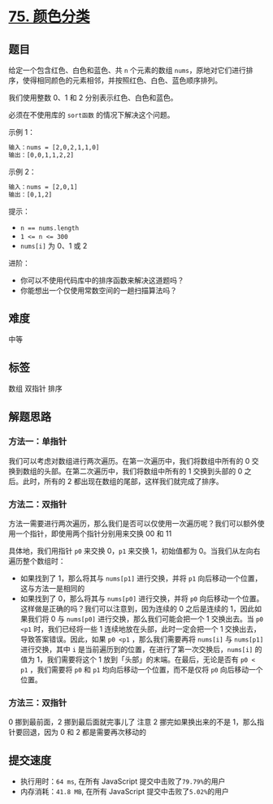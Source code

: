 # [75. 颜色分类](https://leetcode-cn.com/problems/sort-colors/)

## 题目

给定一个包含红色、白色和蓝色、共 `n` 个元素的数组 `nums`，原地对它们进行排序，使得相同颜色的元素相邻，并按照红色、白色、蓝色顺序排列。

我们使用整数 0、1 和 2 分别表示红色、白色和蓝色。

必须在不使用库的 `sort函数` 的情况下解决这个问题。

示例 1：

```txt
输入：nums = [2,0,2,1,1,0]
输出：[0,0,1,1,2,2]
```

示例 2：

```txt
输入：nums = [2,0,1]
输出：[0,1,2]
```

提示：

- `n == nums.length`
- `1 <= n <= 300`
- `nums[i]` 为 0、1 或 2

进阶：

- 你可以不使用代码库中的排序函数来解决这道题吗？
- 你能想出一个仅使用常数空间的一趟扫描算法吗？

## 难度

中等

## 标签

数组 双指针 排序

## 解题思路

### 方法一：单指针

我们可以考虑对数组进行两次遍历。在第一次遍历中，我们将数组中所有的 0 交换到数组的头部。在第二次遍历中，我们将数组中所有的 1 交换到头部的 0 之后。此时，所有的 2 都出现在数组的尾部，这样我们就完成了排序。

### 方法二：双指针

方法一需要进行两次遍历，那么我们是否可以仅使用一次遍历呢？我们可以额外使用一个指针，即使用两个指针分别用来交换 00 和 11

具体地，我们用指针 `p0` 来交换 0，`p1` 来交换 1，初始值都为 0。当我们从左向右遍历整个数组时：

- 如果找到了 1，那么将其与 `nums[p1]` 进行交换，并将 `p1` 向后移动一个位置，这与方法一是相同的
- 如果找到了 0，那么将其与 `nums[p0]` 进行交换，并将 `p0` 向后移动一个位置。这样做是正确的吗？我们可以注意到，因为连续的 0 之后是连续的 1，因此如果我们将 0 与 `nums[p0]` 进行交换，那么我们可能会把一个 1 交换出去。当 `p0 <p1` 时，我们已经将一些 1 连续地放在头部，此时一定会把一个 1 交换出去，导致答案错误。因此，如果 `p0 <p1` ，那么我们需要再将 `nums[i]` 与 `nums[p1]` 进行交换，其中 `i` 是当前遍历到的位置，在进行了第一次交换后，`nums[i]` 的值为 1，我们需要将这个 1 放到「头部」的末端。在最后，无论是否有 `p0 < p1` ，我们需要将 `p0` 和 `p1` 均向后移动一个位置，而不是仅将 `p0` 向后移动一个位置。

### 方法三：双指针

0 挪到最前面，2 挪到最后面就完事儿了
注意 2 挪完如果换出来的不是 1，那么指针要回退，因为 0 和 2 都是需要再次移动的

## 提交速度

- 执行用时：`64 ms`, 在所有 JavaScript 提交中击败了`79.79%`的用户
- 内存消耗：`41.8 MB`, 在所有 JavaScript 提交中击败了`5.02%`的用户
